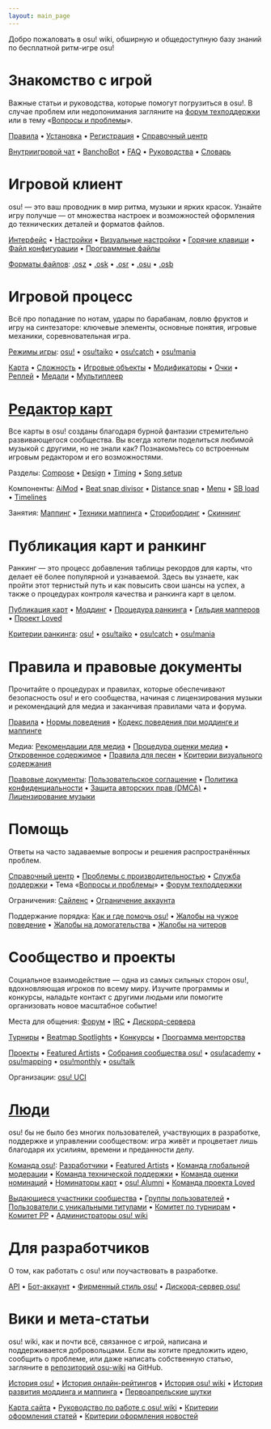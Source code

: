 ```yaml
---
layout: main_page
---
```


<div class="wiki-main-page__blurb">
Добро пожаловать в osu! wiki, обширную и общедоступную базу знаний по бесплатной ритм-игре osu!
</div>

<div class="wiki-main-page__panels">
<div class="wiki-main-page-panel wiki-main-page-panel--full">

# Знакомство с игрой

Важные статьи и руководства, которые помогут погрузиться в osu!. В случае проблем или недопонимания загляните на [форум техподдержки](https://osu.ppy.sh/forum/5) или в тему «[Вопросы и проблемы](https://osu.ppy.sh/community/forums/topics/9668)».

[Правила](/wiki/Rules) • [Установка](/wiki/Client/Installation) • [Регистрация](/wiki/Registration) • [Справочный центр](/wiki/Help_centre)

[Внутриигровой чат](/wiki/Client/Interface/Chat_console) • [BanchoBot](/wiki/BanchoBot) • [FAQ](/wiki/FAQ) • [Руководства](/wiki/Guides) • [Словарь](/wiki/Sitemap)

</div>
<div class="wiki-main-page-panel">

# Игровой клиент

osu! — это ваш проводник в мир ритма, музыки и ярких красок. Узнайте игру получше — от множества настроек и возможностей оформления до технических деталей и форматов файлов.

[Интерфейс](/wiki/Client/Interface) • [Настройки](/wiki/Client/Options) • [Визуальные настройки](/wiki/Client/Interface/Visual_settings) • [Горячие клавиши](/wiki/Client/Keyboard_shortcuts) • [Файл конфигурации](/wiki/Client/Program_files/User_configuration_file) • [Программные файлы](/wiki/Client/Program_files)

[Форматы файлов](/wiki/Client/File_formats): [.osz](/wiki/Client/File_formats/Osz_(file_format)) • [.osk](/wiki/Client/File_formats/Osk_(file_format)) • [.osr](/wiki/Client/File_formats/Osr_(file_format)) • [.osu](/wiki/Client/File_formats/Osu_(file_format)) • [.osb](/wiki/Client/File_formats/Osb_(file_format))

</div>
<div class="wiki-main-page-panel">

# Игровой процесс

Всё про попадание по нотам, удары по барабанам, ловлю фруктов и игру на синтезаторе: ключевые элементы, основные понятия, игровые механики, соревновательная игра.

[Режимы игры](/wiki/Game_mode): [osu!](/wiki/Game_mode/osu!) • [osu!taiko](/wiki/Game_mode/osu!taiko) • [osu!catch](/wiki/Game_mode/osu!catch) • [osu!mania](/wiki/Game_mode/osu!mania)

[Карта](/wiki/Beatmap) • [Сложность](/wiki/Beatmap/Difficulty) • [Игровые объекты](/wiki/Gameplay/Hit_object) • [Модификаторы](/wiki/Gameplay/Game_modifier) • [Очки](/wiki/Gameplay/Score) • [Реплей](/wiki/Gameplay/Replay) • [Медали](/wiki/Medals) • [Мультиплеер](/wiki/Client/Interface/Multiplayer)

</div>
<div class="wiki-main-page-panel">

# [Редактор карт](/wiki/Client/Beatmap_editor)

Все карты в osu! созданы благодаря бурной фантазии стремительно развивающегося сообщества. Вы всегда хотели поделиться любимой музыкой с другими, но не знали как? Познакомьтесь со встроенным игровым редактором и его возможностями.

Разделы: [Compose](/wiki/Client/Beatmap_editor/Compose) • [Design](/wiki/Client/Beatmap_editor/Design) • [Timing](/wiki/Client/Beatmap_editor/Timing) • [Song setup](/wiki/Client/Beatmap_editor/Song_setup)

Компоненты: [AiMod](/wiki/Client/Beatmap_editor/AiMod) • [Beat snap divisor](/wiki/Client/Beatmap_editor/Beat_snap_divisor) • [Distance snap](/wiki/Client/Beatmap_editor/Distance_snap) • [Menu](/wiki/Client/Beatmap_editor/Menu) • [SB load](/wiki/Client/Beatmap_editor/SB_load) • [Timelines](/wiki/Client/Beatmap_editor/Timelines)

Занятия: [Маппинг](/wiki/Beatmapping) • [Техники маппинга](/wiki/Beatmapping/Mapping_techniques) • [Сторибординг](/wiki/Storyboard) • [Скиннинг](/wiki/Skinning)

</div>
<div class="wiki-main-page-panel">

# Публикация карт и ранкинг

Ранкинг — это процесс добавления таблицы рекордов для карты, что делает её более популярной и узнаваемой. Здесь вы узнаете, как пройти этот тернистый путь и как повысить свои шансы на успех, а также о процедурах контроля качества и ранкинга карт в целом.

[Публикация карт](/wiki/Beatmapping/Beatmap_submission) • [Моддинг](/wiki/Modding) • [Процедура ранкинга](/wiki/Beatmap_ranking_procedure) • [Гильдия мапперов](/wiki/Community/Mappers_Guild) • [Проект Loved](/wiki/Community/Project_Loved)

[Критерии ранкинга](/wiki/Ranking_criteria): [osu!](/wiki/Ranking_criteria/osu!) • [osu!taiko](/wiki/Ranking_criteria/osu!taiko) • [osu!catch](/wiki/Ranking_criteria/osu!catch) • [osu!mania](/wiki/Ranking_criteria/osu!mania)

</div>
<div class="wiki-main-page-panel">

# Правила и правовые документы

Прочитайте о процедурах и правилах, которые обеспечивают безопасность osu! и его сообщества, начиная с лицензирования музыки и рекомендаций для медиа и заканчивая правилами чата и форума.

[Правила](/wiki/Rules) • [Нормы поведения](/wiki/Rules/Contributor_code_of_conduct) • [Кодекс поведения при моддинге и маппинге](/wiki/Rules/Code_of_conduct_for_modding_and_mapping)

Медиа: [Рекомендации для медиа](/wiki/Rules/Content_usage_guidelines) • [Процедура оценки медиа](/wiki/Rules/Content_voting_process) • [Откровенное содержимое](/wiki/Rules/Explicit_content) • [Правила для песен](/wiki/Rules/Song_content_rules) • [Критерии визуального содержания](/wiki/Rules/Visual_content_considerations)

[Правовые документы](/wiki/Legal): [Пользовательское соглашение](/wiki/Legal/Terms) • [Политика конфиденциальности](/wiki/Legal/Privacy) • [Защита авторских прав (DMCA)](/wiki/Legal/Copyright) • [Лицензирование музыки](/wiki/Legal/Music_licensing)

</div>
<div class="wiki-main-page-panel">

# Помощь

Ответы на часто задаваемые вопросы и решения распространённых проблем.

[Справочный центр](/wiki/Help_centre) • [Проблемы с производительностью](/wiki/Performance_troubleshooting) • [Служба поддержки](/wiki/People/Account_support_team) • Тема «[Вопросы и проблемы](https://osu.ppy.sh/community/forums/topics/9668)» • [Форум техподдержки](https://osu.ppy.sh/forum/5)

Ограничения: [Сайленс](/wiki/Silence) • [Ограничение аккаунта](/wiki/Help_centre/Account_restrictions)

Поддержание порядка: [Как и где помочь osu!](/wiki/Community/How_you_can_help!) • [Жалобы на чужое поведение](/wiki/Reporting_bad_behaviour) • [Жалобы на домогательства](/wiki/Reporting_bad_behaviour/Abuse) • [Жалобы на читеров](/wiki/Reporting_bad_behaviour/Handling_foul_play)

</div>
<div class="wiki-main-page-panel">

# Сообщество и проекты

Социальное взаимодействие — одна из самых сильных сторон osu!, вдохновляющая игроков по всему миру. Изучите программы и конкурсы, наладьте контакт с другими людьми или помогите организовать новое масштабное событие!

Места для общения: [Форум](/wiki/Community/Forum) • [IRC](/wiki/Community/Internet_Relay_Chat) • [Дискорд-сервера](/wiki/Community/Discord_servers)

[Турниры](/wiki/Tournaments) • [Beatmap Spotlights](/wiki/Beatmap_Spotlights) • [Конкурсы](/wiki/Contests) • [Программа менторства](/wiki/Community/Community_Mentorship_Program)

[Проекты](/wiki/Community/Projects) • [Featured Artists](/wiki/People/Featured_Artists) • [Собрания сообщества osu!](/wiki/Community/osu!_community_meetings) • [osu!academy](/wiki/Community/Video_series/osu!academy) • [osu!mapping](/wiki/Community/Video_series/osu!mapping) • [osu!monthly](/wiki/Community/osu!monthly) • [osu!talk](/wiki/Community/Video_series/osu!talk)

Организации: [osu! UCI](/wiki/Community/Organisations/osu!_UCI)

</div>
<div class="wiki-main-page-panel">

# [Люди](/wiki/People)

osu! бы не было без многих пользователей, участвующих в разработке, поддержке и управлении сообществом: игра живёт и процветает лишь благодаря их усилиям, времени и преданности делу.

[Команда osu!](/wiki/People/osu!_team): [Разработчики](/wiki/People/Developers) • [Featured Artists](/wiki/People/Featured_Artists) • [Команда глобальной модерации](/wiki/People/Global_Moderation_Team) • [Команда технической поддержки](/wiki/People/Support_Team) • [Команда оценки номинаций](/wiki/People/Nomination_Assessment_Team) • [Номинаторы карт](/wiki/People/Beatmap_Nominators) • [osu! Alumni](/wiki/People/osu!_Alumni) • [Команда проекта Loved](/wiki/People/Project_Loved_Team)

[Выдающиеся участники сообщества](/wiki/People/Community_Contributors) • [Группы пользователей](/wiki/People/User_group) • [Пользователи с уникальными титулами](/wiki/People/Users_with_unique_titles) • [Комитет по турнирам](/wiki/People/Tournament_Committee) • [Комитет PP](/wiki/People/Performance_Points_Committee) • [Администраторы osu! wiki](/wiki/People/osu!_wiki_maintainers)

</div>
<div class="wiki-main-page-panel">

# Для разработчиков

О том, как работать с osu! или поучаствовать в разработке.

[API](/wiki/osu!api) • [Бот-аккаунт](/wiki/Bot_account) • [Фирменный стиль osu!](/wiki/Brand_identity_guidelines) • [Дискорд-сервер osu!](/wiki/Community/osu!_Discord_server)

</div>
<div class="wiki-main-page-panel">

# Вики и мета-статьи

osu! wiki, как и почти всё, связанное с игрой, написана и поддерживается добровольцами. Если вы хотите предложить идею, сообщить о проблеме, или даже написать собственную статью, загляните в [репозиторий osu-wiki](https://github.com/ppy/osu-wiki) на GitHub.

[История osu!](/wiki/History_of_osu!) • [История онлайн-рейтингов](/wiki/History_of_osu!/Online_rankings) • [История osu! wiki](/wiki/History_of_osu!/osu!_wiki) • [История развития моддинга и маппинга](/wiki/History_of_osu!/Mapping_and_modding_timeline) • [Первоапрельские шутки](/wiki/History_of_osu!/April_Fools)

[Карта сайта](/wiki/Sitemap) • [Руководство по работе с osu! wiki](/wiki/osu!_wiki/Contribution_guide) • [Критерии оформления статей](/wiki/Article_styling_criteria) • [Критерии оформления новостей](/wiki/News_styling_criteria)

</div>
</div>
